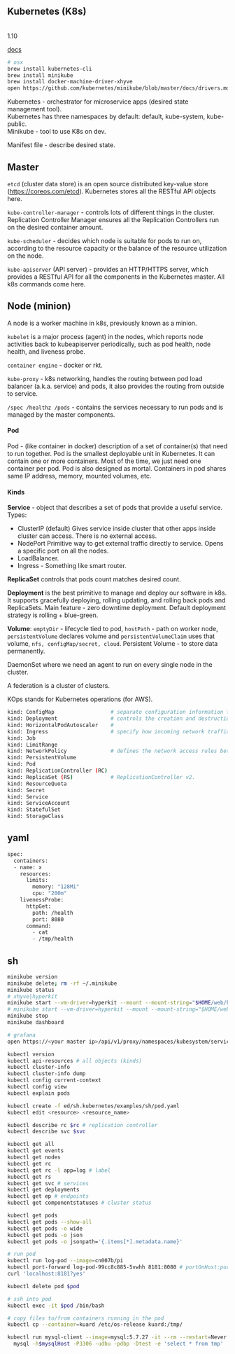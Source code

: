 Kubernetes (K8s)
-
<br>1.10

[docs](https://kubernetes.io/docs/)

````bash
# osx
brew install kubernetes-cli
brew install minikube
brew install docker-machine-driver-xhyve
open https://github.com/kubernetes/minikube/blob/master/docs/drivers.md#hyperkit-driver
````

Kubernetes - orchestrator for microservice apps (desired state management tool).
<br>Kubernetes has three namespaces by default: default, kube-system, kube-public.
<br>Minikube - tool to use K8s on dev.

Manifest file - describe desired state.

## Master

`etcd` (cluster data store) is an open source distributed key-value store (https://coreos.com/etcd).
Kubernetes stores all the RESTful API objects here.

`kube-controller-manager` - controls lots of different things
in the cluster. Replication Controller Manager ensures all the Replication
Controllers run on the desired container amount.

`kube-scheduler` - decides which node is suitable for pods to run on,
according to the resource capacity or the balance of the resource utilization on the node.

`kube-apiserver` (API server) - provides an HTTP/HTTPS server,
which provides a RESTful API for all the components in the Kubernetes master.
All k8s commands come here.

## Node (minion)

A node is a worker machine in k8s, previously known as a minion.

`kubelet` is a major process (agent) in the nodes, which reports node activities back
to kubeapiserver periodically, such as pod health, node health, and liveness probe.

`container engine` - docker or rkt.

`kube-proxy` - k8s networking, handles the routing between pod load balancer (a.k.a. service)
and pods, it also provides the routing from outside to service.

`/spec /healthz /pods` - contains the services
necessary to run pods and is managed by the master components.

#### Pod

Pod - (like container in docker)
description of a set of container(s) that need to run together.
Pod is the smallest deployable unit in Kubernetes.
It can contain one or more containers.
Most of the time, we just need one container per pod.
Pod is also designed as mortal.
Containers in pod shares same IP address, memory, mounted volumes, etc.

#### Kinds

**Service** - object that describes a set of pods that provide a useful service.
Types:
* ClusterIP (default)
  Gives service inside cluster that other apps inside cluster can access.
  There is no external access.
* NodePort
  Primitive way to get external traffic directly to service.
  Opens a specific port on all the nodes.
* LoadBalancer.
* Ingress - Something like smart router.

**ReplicaSet** controls that pods count matches desired count.

**Deployment** is the best primitive to manage and deploy our software in k8s.
It supports gracefully deploying, rolling updating,
and rolling back pods and ReplicaSets.
Main feature - zero downtime deployment.
Default deployment strategy is rolling + blue-green.

**Volume**:
`emptyDir` - lifecycle tied to pod,
`hostPath` - path on worker node,
`persistentVolume` declares volume and `persistentVolumeClaim` uses that volume,
`nfs, configMap/secret, cloud`.
Persistent Volume - to store data permanently.

DaemonSet where we need an agent to run on every single node in the cluster.

A federation is a cluster of clusters.

KOps stands for Kubernetes operations (for AWS).

````sh
kind: ConfigMap                  # separate configuration information from application definition
kind: Deployment                 # controls the creation and destruction of pods
kind: HorizontalPodAutoscaler    #
kind: Ingress                    # specify how incoming network traffic should be routed to services and pods
kind: Job
kind: LimitRange
kind: NetworkPolicy              # defines the network access rules between pods inside the cluster
kind: PersistentVolume
kind: Pod
kind: ReplicationController (RC)
kind: ReplicaSet (RS)            # ReplicationController v2.
kind: ResourceQuota
kind: Secret
kind: Service
kind: ServiceAccount
kind: StatefulSet
kind: StorageClass
````

## yaml

````bash
spec:
  containers:
  - name: x
    resources:
      limits:
        memory: "128Mi"
        cpu: "200m"
    livenessProbe:
      httpGet:
        path: /health
        port: 8080
      command:
        - cat
        - /tmp/health
````

## sh

````bash
minikube version
minikube delete; rm -rf ~/.minikube
minikube status
# xhyve|hyperkit
minikube start --vm-driver=hyperkit --mount --mount-string="$HOME/web/kovpak/gh:/gh"
# minikube start --vm-driver=hyperkit --mount --mount-string="$HOME/web/kovpak/gh/.data/.k8s/mysql:/var/lib/mysql"
minikube stop
minikube dashboard

# grafana
open https://<your master ip>/api/v1/proxy/namespaces/kubesystem/services/monitoring-grafana

kubectl version
kubectl api-resources # all objects (kinds)
kubectl cluster-info
kubectl cluster-info dump
kubectl config current-context
kubectl config view
kubectl explain pods

kubectl create -f ed/sh.kubernetes/examples/sh/pod.yaml
kubectl edit <resource> <resource_name>

kubectl describe rc $rc # replication controller
kubectl describe svc $svc

kubectl get all
kubectl get events
kubectl get nodes
kubectl get rc
kubectl get rc -l app=log # label
kubectl get rs
kubectl get svc # services
kubectl get deployments
kubectl get ep # endpoints
kubectl get componentstatuses # cluster status

kubectl get pods
kubectl get pods --show-all
kubectl get pods -o wide
kubectl get pods -o json
kubectl get pods -o jsonpath='{.items[*].metadata.name}'

# run pod
kubectl run log-pod --image=cn007b/pi
kubectl port-forward log-pod-99cc8c885-5vwhh 8181:8080 # portOnHost:portInPod
curl 'localhost:8181?yes'

kubectl delete pod $pod

# ssh into pod
kubectl exec -it $pod /bin/bash

# copy files to/from containers running in the pod
kubectl cp --container=kuard /etc/os-release kuard:/tmp/

kubectl run mysql-client --image=mysql:5.7.27 -it --rm --restart=Never -- \
  mysql -h$mysqlHost -P3306 -udbu -pdbp -Dtest -e 'select * from tmp'
````
